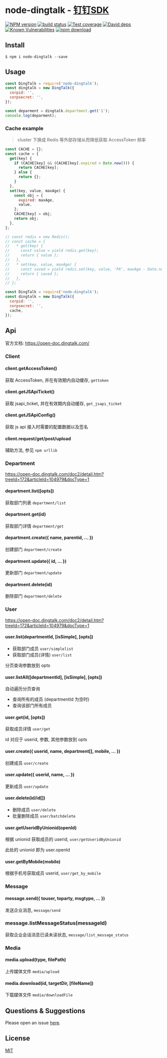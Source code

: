 # node-dingtalk - [钉钉SDK](https://open-doc.dingtalk.com)

[![NPM version][npm-image]][npm-url]
[![build status][travis-image]][travis-url]
[![Test coverage][codecov-image]][codecov-url]
[![David deps][david-image]][david-url]
[![Known Vulnerabilities][snyk-image]][snyk-url]
[![npm download][download-image]][download-url]

[npm-image]: https://img.shields.io/npm/v/node-dingtalk.svg?style=flat-square
[npm-url]: https://npmjs.org/package/node-dingtalk
[travis-image]: https://img.shields.io/travis/ali-sdk/node-dingtalk.svg?style=flat-square
[travis-url]: https://travis-ci.org/ali-sdk/node-dingtalk
[codecov-image]: https://img.shields.io/codecov/c/github/ali-sdk/node-dingtalk.svg?style=flat-square
[codecov-url]: https://codecov.io/github/ali-sdk/node-dingtalk?branch=master
[david-image]: https://img.shields.io/david/ali-sdk/node-dingtalk.svg?style=flat-square
[david-url]: https://david-dm.org/ali-sdk/node-dingtalk
[snyk-image]: https://snyk.io/test/npm/node-dingtalk/badge.svg?style=flat-square
[snyk-url]: https://snyk.io/test/npm/node-dingtalk
[download-image]: https://img.shields.io/npm/dm/node-dingtalk.svg?style=flat-square
[download-url]: https://npmjs.org/package/node-dingtalk

## Install

```shell
$ npm i node-dingtalk --save
```

## Usage

```js
const DingTalk = require('node-dingtalk');
const dingtalk = new DingTalk({
  corpid: '',
  corpsecret: '',
});

const deparment = dingtalk.department.get('1');
console.log(deparment);
```

### Cache example

> cluster 下换成 Redis 等外部存储从而降低获取 AccessToken 频率

```js
const CACHE = {};
const cache = {
  get(key) {
    if (CACHE[key] && (CACHE[key].expired > Date.now())) {
      return CACHE[key];
    } else {
      return {};
    }
  },
  set(key, value, maxAge) {
    const obj = {
      expired: maxAge,
      value,
    };    
    CACHE[key] = obj;
    return obj;
  },
};

// const redis = new Redis();
// const cache = {
//   * get(key) {
//     const value = yield redis.get(key);
//     return { value };
//   },
//   * set(key, value, maxAge) {
//     const saved = yield redis.set(key, value, 'PX', maxAge - Date.now());
//     return { saved };
//   },
// };

const DingTalk = require('node-dingtalk');
const dingtalk = new DingTalk({
  corpid: '',
  corpsecret: '',
  cache,
});
```

## Api

官方文档: https://open-doc.dingtalk.com/

### Client

#### client.getAccessToken()
获取 AccessToken, 并在有效期内自动缓存, `gettoken`

#### client.getJSApiTicket()
获取 jsapi_ticket, 并在有效期内自动缓存, `get_jsapi_ticket`

#### client.getJSApiConfig()
获取 js api 接入时需要的配置数据以及签名

#### client.request/get/post/upload
辅助方法, 参见 `npm urllib`


### Department

https://open-doc.dingtalk.com/doc2/detail.htm?treeId=172&articleId=104979&docType=1

#### department.list([opts])

获取部门列表 `department/list`

#### department.get(id)

获取部门详情 `department/get`

#### department.create({ name, parentid, … })

创建部门 `department/create`

#### department.update({ id, … })

更新部门 `department/update`

#### department.delete(id)

 删除部门 `department/delete`



### User

https://open-doc.dingtalk.com/doc2/detail.htm?treeId=172&articleId=104979&docType=1

#### user.list(departmentId, [isSimple], [opts])

- 获取部门成员 `user/simplelist`
- 获取部门成员(详情) `user/list`

分页查询参数放到 opts

#### user.listAll([departmentId], [isSimple], [opts])

自动遍历分页查询
- 查询所有的成员 (departmentId 为空时)
- 查询该部门所有成员

#### user.get(id, [opts])

获取成员详情 `user/get`

id 对应于 userid, 参数, 其他参数放到 opts

#### user.create({ userid, name, department[], mobile, … })

创建成员  `user/create`

#### user.update({ userid, name, … })

更新成员 `user/update`

#### user.delete(id/id[])

- 删除成员 `user/delete`
- 批量删除成员 `user/batchdelete`

#### user.getUseridByUnionid(openId)

根据 unionid 获取成员的 userid,  `user/getUseridByUnionid`

此处的 unionid 即为 user.openId

#### user.getByMobile(mobile)

根据手机号获取成员 userid,  `user/get_by_mobile`


### Message

#### message.send({ touser, toparty, msgtype, ... })
发送企业消息, `message/send`

### message.listMessageStatus(messageId)
获取企业会话消息已读未读状态, `message/list_message_status`


### Media

#### media.upload(type, filePath)
上传媒体文件 `media/upload`

#### media.download(id, targetDir, [fileName])
下载媒体文件 `media/downloadFile`


## Questions & Suggestions

Please open an issue [here](https://github.com/atian25/node-dingtalk/issues).

## License

[MIT](LICENSE)

